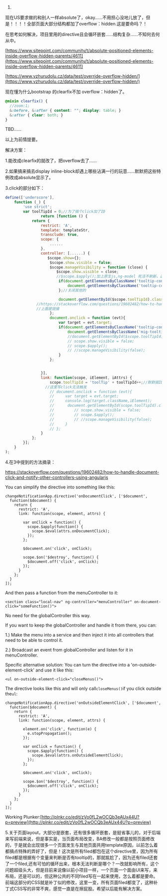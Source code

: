 1.

现在US要求做的和别人一样absolute了，okay……不用担心没地儿放了，但是！！！！全部页面大部分结构都加了overflow：hidden.这是要命吗？！

在思考如何解决，项目里用的directive且会循环嵌套……结构复杂……不知何去何从中。

[](https://www.sitepoint.com/community/t/absolute-positioned-elements-inside-overflow-hidden-parents/4611)[https://www.sitepoint.com/community/t/absolute-positioned-elements-inside-overflow-hidden-parents/4611](https://www.sitepoint.com/community/t/absolute-positioned-elements-inside-overflow-hidden-parents/4611)

[](https://www.vzhurudolu.cz/data/test/override-overflow-hidden/)[https://www.vzhurudolu.cz/data/test/override-overflow-hidden/](https://www.vzhurudolu.cz/data/test/override-overflow-hidden/)

现在懂为什么bootstrap 的clearfix不加 overflow：hidden了。

```scss
@mixin clearfix() {
  //zoom:1;
  &:before, &:after { content: ""; display: table; }
  &:after { clear: both; }
}
```

TBD......

以上为前情提要。

解决方案：

1.能改成clearfix的就改了，把overflow去了……

2.如果搞来搞去display inline-block却遇上哪些沾满一行的玩意……默默把这些特例改成absolute显示了。

3.click的部分如下：

```javascript
define(['underscore'],
    function (_) {
        'use strict';
        var toolTipId = 0;//为了搞个click加了ID
				return [function () {
            return {
                restrict: 'A',
                template: templateStr,
                transclude: true,
                scope: {
                    ......
                },
                controller: [......) {
                   $scope.show={};
                    $scope.show.visible = false;
                    $scope.manageVisibility = function (close) {
                       $scope.show.visible = close;
                       //$scope.$apply();加上原生js,ng-model 死活不刷新，这玩意也没用
                        if(document.getElementsByClassName('tooltip-container-warpper active').length > 0){
                            document.getElementsByClassName('tooltip-container-warpper active')[0].classList.remove('active');
                        };//关闭其他的

                        document.getElementById($scope.toolTipId).classList.add('active');//手动加class,没法子，变量不管用，Stack Overflow有加全局directive的方法，我觉得那个不错，但是这项目加个directive要死要活的，还是拉倒吧……下次项目要把这个directive封装好加上，太爽了
              //https://stackoverflow.com/questions/19602482/how-to-handle-document-click-and-notify-other-controllers-using-angularjs
              //上面是链接
                    };
                    document.onclick = function (evt){
                        var target = evt.target;
                        if(document.getElementsByClassName('tooltip-container') && target.className !== ('tooltip-container' && 'tooltip--button') && document.getElementsByClassName('tooltip-container-warpper active')[0] ){
                            document.getElementsByClassName('mig-tooltip--container-warpper active')[0].classList.remove('active');//点击的不到位，就默默把页面上显示的删除class
                            //document.getElementById($scope.toolTipId).classList.remove('active');
                            // scope.show.visible = false;
                            // scope.$apply();
                            // //scope.manageVisibility(false);
                        }
                    };


                }],
                link: function(scope, iElement, iAttrs) {
                    scope.toolTipId = 'toolTip' + toolTipId++;//默默搞ID
                  //这里写click无法触发
                    // document.onclick = function (evt){
                    //     var target = evt.target;
                    //     console.log(target.className,iElement);
                    //      document.getElementById(scope.toolTipId).classList.remove('active');
                    //         // scope.show.visible = false;
                    //         // scope.$apply();
                    //         // //scope.manageVisibility(false);
                    //     }
                    // };
                }
            };
        }];
    }
);

```

4.在3中提到的方法摘录：

https://stackoverflow.com/questions/19602482/how-to-handle-document-click-and-notify-other-controllers-using-angularjs

You can simplify the directive into something like this:

```
changeNotificationApp.directive('onDocumentClick', ['$document',
  function($document) {
    return {
      restrict: 'A',
      link: function(scope, element, attrs) {

        var onClick = function() {
          scope.$apply(function() {
            scope.$eval(attrs.onDocumentClick);
          });
        };

        $document.on('click', onClick);

        scope.$on('$destroy', function() {
          $document.off('click', onClick);
        });
      }
    };
  }
]);
```

And then pass a function from the menuController to it:

```
<section class="local-nav" ng-controller="menuController" on-document-click="someFunction()">
```

No need for the globalController this way.

If you want to keep the globalController and handle it from there, you can:

1.) Make the menu into a service and then inject it into all controllers that need to be able to control it.

2.) Broadcast an event from globalController and listen for it in menuController.

Specific alternative solution: You can turn the directive into a 'on-outside-element-click' and use it like this:

```
<ul on-outside-element-click="closeMenus()">
```

The directive looks like this and will only call`closeMenus()`if you click outside the`ul`:

```
changeNotificationApp.directive('onOutsideElementClick', ['$document',
  function($document) {
    return {
      restrict: 'A',
      link: function(scope, element, attrs) {

        element.on('click', function(e) {
          e.stopPropagation();
        });

        var onClick = function() {
          scope.$apply(function() {
            scope.$eval(attrs.onOutsideElementClick);
          });
        };

        $document.on('click', onClick);

        scope.$on('$destroy', function() {
          $document.off('click', onClick);
        });
      }
    };
  }
]);
```

Working Plunker:[http://plnkr.co/edit/zVo0fL2wOCQb3eAUx44U?p=preview](http://plnkr.co/edit/zVo0fL2wOCQb3eAUx44U?p=preview)



5.关于页面layout，大部分是嵌套，还有很多循环嵌套，是挺省事儿的，对于后端来写前端来说，但是事实是，当页面布局改变，BA修改一般都是按照页面修改的，于是就会出现很多一个页面发生与其他页面共用template原因，以前怎么着都搞点特殊的弄好了，但是！这次是所有filed都包在这个directive里，因为所有filed都是根据有个变量来判断是否有tooltip的，那就尴尬了，因为还有filed还套了一个filed,还有可怕的循环出来，根本无法判断是哪个？一改就影响所有，这个问题超级头大，但是目前来说像以前小项目一样，一个页面一个面由UI来写，来布局，还是可以的，但这种公共的不同filed写在一起来使用，怎么着都是要命。前端这部分的CSS就是补丁似的修改，这里一变，所有页面filed都变了，这种补丁式CSS写的非常不爽，感觉一直是在擦屁股。希望以后能有解决方案。
